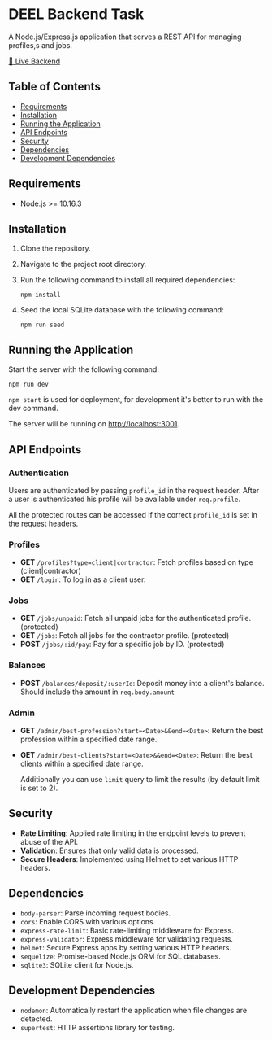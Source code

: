 # DEEL Backend Task

A Node.js/Express.js application that serves a REST API for managing profiles,s and jobs.

[🚀 Live Backend]()

## Table of Contents

- [Requirements](#requirements)
- [Installation](#installation)
- [Running the Application](#running-the-application)
- [API Endpoints](#api-endpoints)
- [Security](#security)
- [Dependencies](#dependencies)
- [Development Dependencies](#development-dependencies)

## Requirements

- Node.js >= 10.16.3

## Installation

1. Clone the repository.
2. Navigate to the project root directory.
3. Run the following command to install all required dependencies:

   ```
   npm install
   ```

4. Seed the local SQLite database with the following command:

   ```
   npm run seed
   ```

## Running the Application

Start the server with the following command:

```
npm run dev
```

`npm start` is used for deployment, for development it's better to run with the dev command.

The server will be running on [http://localhost:3001](http://localhost:3001).

## API Endpoints

### Authentication

Users are authenticated by passing `profile_id` in the request header. After a user is authenticated his profile will be available under `req.profile`.

All the protected routes can be accessed if the correct `profile_id` is set in the request headers.

### Profiles

- **GET** `/profiles?type=client|contractor`: Fetch profiles based on type (client|contractor)
- **GET** `/login`: To log in as a client user.

### Jobs

- **GET** `/jobs/unpaid`: Fetch all unpaid jobs for the authenticated profile. (protected)
- **GET** `/jobs`: Fetch all jobs for the contractor profile. (protected)
- **POST** `/jobs/:id/pay`: Pay for a specific job by ID. (protected)

### Balances

- **POST** `/balances/deposit/:userId`: Deposit money into a client's balance. Should include the amount in `req.body.amount`

### Admin

- **GET** `/admin/best-profession?start=<Date>&&end=<Date>`: Return the best profession within a specified date range.
- **GET** `/admin/best-clients?start=<Date>&&end=<Date>`: Return the best clients within a specified date range.

  Additionally you can use `limit` query to limit the results (by default limit is set to 2).

## Security

- **Rate Limiting**: Applied rate limiting in the endpoint levels to prevent abuse of the API.
- **Validation**: Ensures that only valid data is processed.
- **Secure Headers**: Implemented using Helmet to set various HTTP headers.

## Dependencies

- `body-parser`: Parse incoming request bodies.
- `cors`: Enable CORS with various options.
- `express-rate-limit`: Basic rate-limiting middleware for Express.
- `express-validator`: Express middleware for validating requests.
- `helmet`: Secure Express apps by setting various HTTP headers.
- `sequelize`: Promise-based Node.js ORM for SQL databases.
- `sqlite3`: SQLite client for Node.js.

## Development Dependencies

- `nodemon`: Automatically restart the application when file changes are detected.
- `supertest`: HTTP assertions library for testing.
